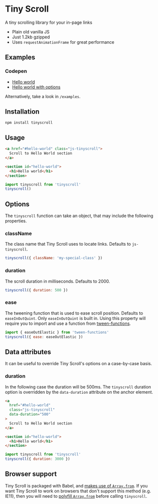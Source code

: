 # Tiny Scroll

A tiny scrolling library for your in-page links

- Plain old vanilla JS
- Just 1.2kb gzipped
- Uses `requestAnimationFrame` for great performance

## Examples

### Codepen

- [Hello world](http://codepen.io/colinmeinke/pen/eBZZVo)
- [Hello world with options](http://codepen.io/colinmeinke/pen/Vmaadm)

Alternatively, take a look in `/examples`.

## Installation

```
npm install tinyscroll
```

## Usage

```html
<a href="#hello-world" class="js-tinyscroll">
  Scroll to Hello World section
</a>

<section id="hello-world">
  <h1>Hello world</h1>
</section>
```

```js
import tinyscroll from 'tinyscroll'
tinyscroll()
```

## Options

The `tinyscroll` function can take an object, that
may include the following properties.

### className

The class name that Tiny Scroll uses to locate links.
Defaults to `js-tinyscroll`.

```js
tinyscroll({ className: 'my-special-class' })
```

### duration

The scroll duration in milliseconds.
Defaults to 2000.

```js
tinyscroll({ duration: 500 })
```

### ease

The tweening function that is used to ease scroll position.
Defaults to `easeInOutQuint`. Only `easeInOutQuint` is built
in. Using this property will require you to import and use
a function from
[tween-functions](https://github.com/chenglou/tween-functions).

```js
import { easeOutElastic } from 'tween-functions'
tinyscroll({ ease: easeOutElastic })
```

## Data attributes

It can be useful to override Tiny Scroll's options on a
case-by-case basis.

### duration

In the following case the duration will be 500ms.
The `tinyscroll` duration option is overridden by the
`data-duration` attribute on the anchor element.

```html
<a
  href="#hello-world"
  class="js-tinyscroll"
  data-duration="500"
>
  Scroll to Hello World section
</a>

<section id="hello-world">
  <h1>Hello world</h1>
</section>
```

```js
import tinyscroll from 'tinyscroll'
tinyscroll({ duration: 3000 })
```

## Browser support

Tiny Scroll is packaged with Babel, and
[makes use of `Array.from`](https://babeljs.io/docs/usage/caveats).
If you want Tiny Scroll to work on browsers that don't support
this method (e.g. IE11), then you will need to
[polyfill `Array.from`](https://github.com/zloirock/core-js)
before calling `tinyscroll`.
